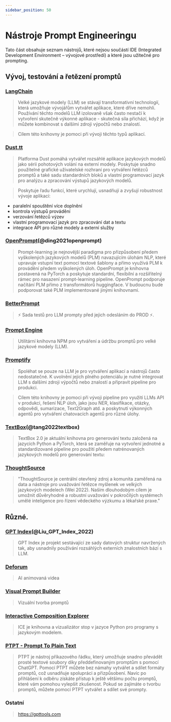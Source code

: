 ```yaml
---
sidebar_position: 50
---
```


# Nástroje Prompt Engineeringu

Tato část obsahuje seznam nástrojů, které nejsou součástí IDE (Integrated Development Environment – vývojové prostředí) a které jsou užitečné pro prompting.

## Vývoj, testování a řetězení promptů

### [LangChain](https://github.com/hwchase17/langchain/)

> Velké jazykové modely (LLM) se stávají transformativní technologií, která umožňuje vývojářům vytvářet aplikace, které dříve nemohli. Používání těchto modelů LLM izolovaně však často nestačí k vytvoření skutečně výkonné aplikace - skutečná síla přichází, když je můžete kombinovat s dalšími zdroji výpočtů nebo znalostí.

> Cílem této knihovny je pomoci při vývoji těchto typů aplikací.

### [Dust.tt](https://dust.tt)

> Platforma Dust pomáhá vytvářet rozsáhlé aplikace jazykových modelů jako sérii pohotových volání na externí modely. Poskytuje snadno použitelné grafické uživatelské rozhraní pro vytváření řetězců promptů a také sadu standardních bloků a vlastní programovací jazyk pro analýzu a zpracování výstupů jazykových modelů.

> Poskytuje řadu funkcí, které urychlují, usnadňují a zvyšují robustnost vývoje aplikací:
- paralelní spouštění více doplnění
- kontrola výstupů provádění
- verzování řetězců výzev 
- vlastní programovací jazyk pro zpracování dat a textu
- integrace API pro různé modely a externí služby

### [OpenPrompt](https://thunlp.github.io/OpenPrompt/)(@ding2021openprompt)

> Prompt-learning je nejnovější paradigma pro přizpůsobení předem vyškolených jazykových modelů (PLM) navazujícím úlohám NLP, které upravuje vstupní text pomocí textové šablony a přímo využívá PLM k provádění předem vyškolených úloh. OpenPrompt je knihovna postavená na PyTorch a poskytuje standardní, flexibilní a rozšiřitelný rámec pro nasazení prompt-learning pipeline. OpenPrompt podporuje načítání PLM přímo z transformátorů huggingface. V budoucnu bude podporovat také PLM implementované jinými knihovnami.

### [BetterPrompt](https://github.com/stjordanis/betterprompt)

> ⚡ Sada testů pro LLM prompty před jejich odesláním do PROD ⚡.

### [Prompt Engine](https://github.com/microsoft/prompt-engine)

> Utilitární knihovna NPM pro vytváření a údržbu promptů pro velké jazykové modely (LLM).

### [Promptify](https://github.com/promptslab/Promptify)

> Spoléhat se pouze na LLM je pro vytváření aplikací a nástrojů často nedostatečné. K uvolnění jejich plného potenciálu je nutné integrovat LLM s dalšími zdroji výpočtů nebo znalostí a připravit pipeline pro produkci.

> Cílem této knihovny je pomoci při vývoji pipeline pro využití LLMs API v produkci, řešení NLP úloh, jako jsou NER, klasifikace, otázky, odpovědi, sumarizace, Text2Graph atd. a poskytnutí výkonných agentů pro vytváření chatovacích agentů pro různé úlohy.


### [TextBox](https://github.com/RUCAIBox/TextBox)(@tang2022textbox)

> TextBox 2.0 je aktuální knihovna pro generování textu založená na jazycích Python a PyTorch, která se zaměřuje na vytvoření jednotné a standardizované pipeline pro použití předem natrénovaných jazykových modelů pro generování textu:

### [ThoughtSource](https://github.com/OpenBioLink/ThoughtSource)

> "ThoughtSource je centrální otevřený zdroj a komunita zaměřená na data a nástroje pro uvažování řetězce myšlenek ve velkých jazykových modelech (Wei 2022). Naším dlouhodobým cílem je umožnit důvěryhodné a robustní uvažování v pokročilých systémech umělé inteligence pro řízení vědeckého výzkumu a lékařské praxe."

## Různé.

### [GPT Index](https://gpt-index.readthedocs.io/en/latest/)(@Liu_GPT_Index_2022)

> GPT Index je projekt sestávající ze sady datových struktur navržených tak, aby usnadnily používání rozsáhlých externích znalostních bází s LLM.

### [Deforum](https://github.com/HelixNGC7293/DeforumStableDiffusionLocal)

> AI animovaná videa

### [Visual Prompt Builder](https://tools.saxifrage.xyz/prompt)

> Vizuální tvorba promptů

### [Interactive Composition Explorer](https://github.com/oughtinc/ice)

> ICE je knihovna a vizualizátor stop v jazyce Python pro programy s jazykovým modelem.

### [PTPT - Prompt To Plain Text](https://github.com/LeslieLeung/PTPT)

> PTPT je nástroj příkazového řádku, který umožňuje snadno převádět prosté textové soubory díky předdefinovaným promptům s pomocí ChatGPT. Pomocí PTPT můžete bez námahy vytvářet a sdílet formáty promptů, což usnadňuje spolupráci a přizpůsobení. Navíc po přihlášení k odběru získáte přístup k ještě většímu počtu promptů, které vám pomohou vylepšit zkušenost. Pokud se zajímáte o tvorbu promptů, můžete pomocí PTPT vytvářet a sdílet své prompty.


### Ostatní

> https://gpttools.com
